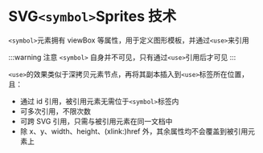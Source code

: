 # SVG`<symbol>`Sprites 技术

`<symbol>`元素拥有 viewBox 等属性，用于定义图形模板，并通过`<use>`来引用

:::warning 注意
`<symbol>` 自身并不可见，只有通过`<use>`引用后才可见
:::

`<use>`的效果类似于深拷贝元素节点，再将其副本插入到`<use>`标签所在位置，且：

- 通过 id 引用，被引用元素无需位于`<symbol>`标签内
- 可多次引用，不限次数
- 可跨 SVG 引用，只需与被引用元素在同一文档中
- 除 x、y、width、height、(xlink:)href 外，其余属性均不会覆盖到被引用元素上

<SymbolAndUse />
